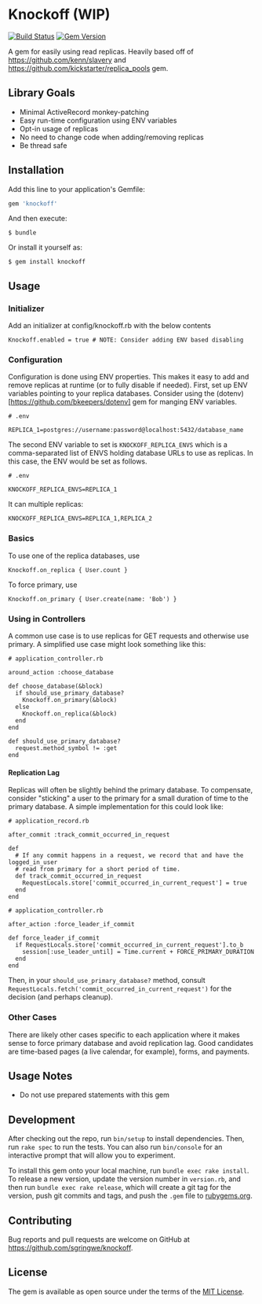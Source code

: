 # Knockoff (WIP)

[![Build Status](https://travis-ci.org/sgringwe/knockoff.svg?branch=master)](https://travis-ci.org/sgringwe/knockoff)
[![Gem Version](https://badge.fury.io/rb/knockoff.svg)](https://badge.fury.io/rb/knockoff)

A gem for easily using read replicas. Heavily based off of https://github.com/kenn/slavery and https://github.com/kickstarter/replica_pools gem.

## Library Goals

* Minimal ActiveRecord monkey-patching
* Easy run-time configuration using ENV variables
* Opt-in usage of replicas
* No need to change code when adding/removing replicas
* Be thread safe

## Installation

Add this line to your application's Gemfile:

```ruby
gem 'knockoff'
```

And then execute:

    $ bundle

Or install it yourself as:

    $ gem install knockoff

## Usage

### Initializer

Add an initializer at config/knockoff.rb with the below contents

```
Knockoff.enabled = true # NOTE: Consider adding ENV based disabling
```

### Configuration

Configuration is done using ENV properties. This makes it easy to add and remove replicas at runtime (or to fully disable if needed). First, set up ENV variables pointing to your replica databases. Consider using the (dotenv)[https://github.com/bkeepers/dotenv] gem for manging ENV variables.

```
# .env

REPLICA_1=postgres://username:password@localhost:5432/database_name
```

The second ENV variable to set is `KNOCKOFF_REPLICA_ENVS` which is a comma-separated list of ENVS holding database URLs to use as replicas. In this case, the ENV would be set as follows.

```
# .env

KNOCKOFF_REPLICA_ENVS=REPLICA_1
```

It can multiple replicas:

```
KNOCKOFF_REPLICA_ENVS=REPLICA_1,REPLICA_2
```

### Basics

To use one of the replica databases, use

```
Knockoff.on_replica { User.count }
```

To force primary, use

```
Knockoff.on_primary { User.create(name: 'Bob') }
```

### Using in Controllers

A common use case is to use replicas for GET requests and otherwise use primary. A simplified use case might look something like this:

```
# application_controller.rb

around_action :choose_database

def choose_database(&block)
  if should_use_primary_database?
    Knockoff.on_primary(&block)
  else
    Knockoff.on_replica(&block)
  end
end

def should_use_primary_database?
  request.method_symbol != :get
end

```

#### Replication Lag

Replicas will often be slightly behind the primary database. To compensate, consider "sticking" a user to the primary for a small duration of time to the primary database. A simple implementation for this could look like:

```
# application_record.rb

after_commit :track_commit_occurred_in_request

def
  # If any commit happens in a request, we record that and have the logged_in_user
  # read from primary for a short period of time.
  def track_commit_occurred_in_request
    RequestLocals.store['commit_occurred_in_current_request'] = true
  end
end

# application_controller.rb

after_action :force_leader_if_commit

def force_leader_if_commit
  if RequestLocals.store['commit_occurred_in_current_request'].to_b
    session[:use_leader_until] = Time.current + FORCE_PRIMARY_DURATION
  end
end

```

Then, in your `should_use_primary_database?` method, consult `RequestLocals.fetch('commit_occurred_in_current_request')` for the decision (and perhaps cleanup).

### Other Cases

There are likely other cases specific to each application where it makes sense to force primary database and avoid replication lag. Good candidates are time-based pages (a live calendar, for example), forms, and payments.

## Usage Notes

* Do not use prepared statements with this gem

## Development

After checking out the repo, run `bin/setup` to install dependencies. Then, run `rake spec` to run the tests. You can also run `bin/console` for an interactive prompt that will allow you to experiment.

To install this gem onto your local machine, run `bundle exec rake install`. To release a new version, update the version number in `version.rb`, and then run `bundle exec rake release`, which will create a git tag for the version, push git commits and tags, and push the `.gem` file to [rubygems.org](https://rubygems.org).

## Contributing

Bug reports and pull requests are welcome on GitHub at https://github.com/sgringwe/knockoff.


## License

The gem is available as open source under the terms of the [MIT License](http://opensource.org/licenses/MIT).

